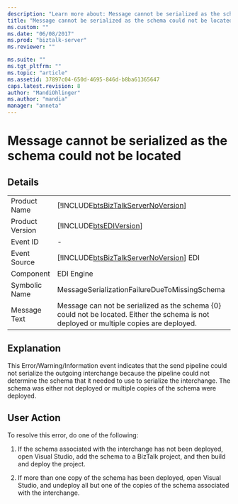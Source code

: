 ```yaml
---
description: "Learn more about: Message cannot be serialized as the schema could not be located"
title: "Message cannot be serialized as the schema could not be located | Microsoft Docs"
ms.custom: ""
ms.date: "06/08/2017"
ms.prod: "biztalk-server"
ms.reviewer: ""

ms.suite: ""
ms.tgt_pltfrm: ""
ms.topic: "article"
ms.assetid: 37897c04-650d-4695-846d-b8ba61365647
caps.latest.revision: 8
author: "MandiOhlinger"
ms.author: "mandia"
manager: "anneta"
---
```

# Message cannot be serialized as the schema could not be located
## Details  
  
|                 |                                                                                                                                          |
|-----------------|------------------------------------------------------------------------------------------------------------------------------------------|
|  Product Name   |                            [!INCLUDE[btsBizTalkServerNoVersion](../includes/btsbiztalkservernoversion-md.md)]                            |
| Product Version |                                        [!INCLUDE[btsEDIVersion](../includes/btsediversion-md.md)]                                        |
|    Event ID     |                                                                    -                                                                     |
|  Event Source   |                          [!INCLUDE[btsBizTalkServerNoVersion](../includes/btsbiztalkservernoversion-md.md)] EDI                          |
|    Component    |                                                                EDI Engine                                                                |
|  Symbolic Name  |                                              MessageSerializationFailureDueToMissingSchema                                               |
|  Message Text   | Message can not be serialized as the schema {0} could not be located. Either the schema is not deployed or multiple copies are deployed. |
  
## Explanation  
 This Error/Warning/Information event indicates that the send pipeline could not serialize the outgoing interchange because the pipeline could not determine the schema that it needed to use to serialize the interchange. The schema was either not deployed or multiple copies of the schema were deployed.  
  
## User Action  
 To resolve this error, do one of the following:  
  
1.  If the schema associated with the interchange has not been deployed, open Visual Studio, add the schema to a BizTalk project, and then build and deploy the project.  
  
2.  If more than one copy of the schema has been deployed, open Visual Studio, and undeploy all but one of the copies of the schema associated with the interchange.
